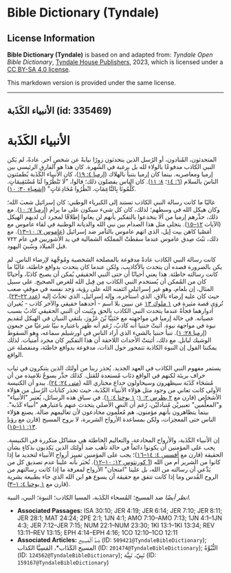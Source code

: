 # Bible Dictionary (Tyndale)

## License Information

**Bible Dictionary (Tyndale)** is based on and adapted from: _Tyndale Open Bible Dictionary_, [Tyndale House Publishers](https://tyndaleopenresources.com/), 2023, which is licensed under a [CC BY-SA 4.0 license](https://creativecommons.org/licenses/by-sa/4.0/legalcode.en).

This markdown version is provided under the same license.



--------------------------------

## الأنبياء الكَذَبة (id: 335469)

الأنبياء الكَذَبة
=================

المتحدثون، المُنادون، أو الرُسل الذين يتحدثون زورًا نيابةً عن شخصٍ آخر. عادةً، لم يَكن النبي الكاذب مدفوعًا بالولاء لله بل برغبة في الشُهرة. كان هذا هو الفارق الرئيسي بين إرميا ومعاصريه. بينما كان إرميا يتنبأ بالهلاك ([إرميا ٤: ١٩](https://ref.ly/Jer4:19))، كان الأنبياء الكَذَبة يُطمئنون الناسَ بالسلام ([٦: ١٤](https://ref.ly/Jer6:14)؛ [٨: ١١](https://ref.ly/Jer8:11)). كان الناس يفضلون ذلك؛ قالوا، "لَا تَنْظُرُوا لَنَا مُسْتَقِيمَاتٍ. كَلِّمُونَا بِالنَّاعِمَاتِ. انْظُرُوا مُخَادِعَاتٍ" ([إشعياء ٣٠: ١٠](https://ref.ly/Isa30:10)).

غالبًا ما كانت رسالة النبي الكاذب تستند إلى الكبرياء الوطني: كان إسرائيل شعبَ الله؛ وكان هيكل الله في وسطهم؛ لذلك، كان كل شيء سيكون على ما يرام ([إرميا ٧: ١٠](https://ref.ly/Jer7:10)). مع ذلك، حذَّرهم إرميا من ألا ينخدعوا بالتفكير بأنهم لن يعانوا إطلاقًا لمجرد أن لديهم الهيكل (الآيات [١٢–١٥](https://ref.ly/Jer7:12-Jer7:15)). يتجلى مثل هذا الصدام بين نبي الله والديانة الوطنية في لقاء عاموس مع أمَصْيا كاهن بيت إيل، الذي اتهم عاموس بالتآمر ضد إسرائيل ([عاموس ٧: ١٠–١٣](https://ref.ly/Amos7:10-Amos7:13)). مع ذلك، ثبُتَ صِدق عاموس عندما سقطتْ المملكة الشمالية في يد الأشوريين في عام ٧٢٢ قبل الميلاد وسُبيَ اليهود.

كانت رسالة النبي الكاذب عادةً مدفوعة بالمصلحة الشخصية ومُوجَّهة لإرضاء الناس. لم يكن بالضرورة قصده أن يتحدث بالأكاذيب، ولكن عندما كان يتحدث بدوافع خاطئة، غالبًا ما كانت رسالته خاطئة. هذا يعني أحيانًا أن حتى النبي الحقيقي يُمكن أن يصبح كاذبًا، وأحيانًا كان من المُمكن أن يُستخدم النبي الكاذب مِن قِبل الله للغرض الصحيح. على سبيل المثال، إن بلعام، وهو غير إسرائيلي ائتمنه الله على رؤية، وَجد نفسه في موقفٍ صعب حيث كان عليه إرضاء بالاق، الذي استأجره، وإله إسرائيل، الذي تحدَّثَ إليه ([عدد ٢٢–٢٣](https://ref.ly/Num22:1-Num23:30)). تُروَى قصة مثيرة في [١ ملوك ١٣](https://ref.ly/1Kgs13:1-1Kgs13:34) عن نبيين بلا اسم \- أحدهما حقيقي والآخر كاذب \- يُغيران أدوارهما فجأةً عندما يتحدث النبي الكاذب بالحق ويُثبت أن النبي الحقيقي كاذبٌ بسبب عصيانه. في حالة إرميا في مواجهته مع حَنَنِيَّا بْنَ عَزُورَ، يلتقي النبيان في الهيكل لتقديم نبوة في مواجهة نبوة. أثبتْ حننيا أنه كاذبٌ، رُغم أنه ظهر باعتباره نبيًا شرعيًا من جبعون ([إرميا ٢٨: ١](https://ref.ly/Jer28:1)). تنبأ حننيا بالشيء الذي أراد الناس في أورشيلم سماعه، وهو السقوط الوشيك لبابل. مع ذلك، أثبتتْ الأحداث اللاحقة أن هذا التفكير كان مجرد أمنيات. لذلك يمكننا القول إن النبوة الكاذبة تتمحور حول الذات، مدفوعة بدوافع خاطئة، ومنفصلة عن الواقع.

يستمر مفهوم النبي الكاذب في العهد الجديد. يُحذر ربنا من أولئك الذين يتنكرون في ثياب خراف بريئة لكنهم في الواقع ذئاب مُستعدة للقتل. كذلك حذَّر يسوعُ تلاميذه من أن مُسَحَاء كَذَبَة سيظهرون وسيحاولون خداع مختاري الله ([متى ٢٤: ٢٤](https://ref.ly/Matt24:24)). يبدو أن الكنيسة الأولى كانت تعاني من وجود مثل هؤلاء الأنبياء الكَذَبة، حيث تحذر كتابات الرُسل من هؤلاء الأشخاص (قارن مع [٢ بطرس ٢: ١](https://ref.ly/2Pet2:1)؛ [١ يوحنا ٤: ١](https://ref.ly/1John4:1)). في سياق هذه الرسائل، يُعتبر "الأنبياء" و"المعلِّمين" تعبيريْن مُتبادليْن، رُغم أن النص الأصلي يتحدث عنهم باعتبارهم "أنبياء كَذَبة". بينما يتظاهرون بأنهم مؤمنون، هم مُعلِّمون مخادعون لأن تعاليمهم ضالة. يصنع هؤلاء الناس حتى المعجزات، ولكن بمساعدة الأرواح الشريرة، لا بروح المسيح (قارن مع [رؤيا ١٣: ١١–١٥](https://ref.ly/Rev13:11-Rev13:15)).

إن الأنبياء الكَذَبة، والأرواح المخادعة، والتعاليم الخاطئة هي مشاكل متكررة في الكنيسة. يجب على المؤمنين أن يكونوا دائماً في حالة تأهب ضد أولئك الذين يَكذبون بذكاءٍ بشأن الحقيقة (قارن مع [أفسس ٤: ١٤–١٦](https://ref.ly/Eph4:14-Eph4:16))؛ يجب على المؤمنين تمييز أرواح الأنبياء لتحديد ما إذا كانوا من الشرير أم من الله ([1 كورنثوس ١٢: ١٠–١٢](https://ref.ly/1Cor12:10-1Cor12:11)). نُخبَر بأنه علينا عدم تصديق كل من يَدَّعي أن رسالته من الله، بل علينا "امتحان" الأرواح لمعرفة ما إذا كانت رسالتهم من الروح القُدس وما إذا كانت تتفق مع حقيقة أن يسوع هو ابن الله الذي جاء بطبيعة بشرية (قارن مع [١ يوحنا ٤: ١–٣](https://ref.ly/1John4:1-1John4:3)).

*انظر أيضًا* ضد المسيح؛ المُسحاء الكَذَبة، المسيا الكاذب؛ النبوة؛ النبي، النبية.

* **Associated Passages:** ISA 30:10; JER 4:19; JER 6:14; JER 7:10; JER 8:11; JER 28:1; MAT 24:24; 2PE 2:1; 1JN 4:1; AMO 7:10–AMO 7:13; 1JN 4:1–1JN 4:3; JER 7:12–JER 7:15; NUM 22:1–NUM 23:30; 1KI 13:1–1KI 13:34; REV 13:11–REV 13:15; EPH 4:14–EPH 4:16; 1CO 12:10–1CO 12:11
* **Associated Articles:** ضِدَّ ٱلْمَسِيح (ID: `509421@TyndaleBibleDictionary`); المسيح الكَذَاب*، المَسِيَّا الكذاب (ID: `201474@TyndaleBibleDictionary`); النُّبُوَّةُ (ID: `124562@TyndaleBibleDictionary`); نَبِيّ، نَبِيَّة (ID: `159167@TyndaleBibleDictionary`)

